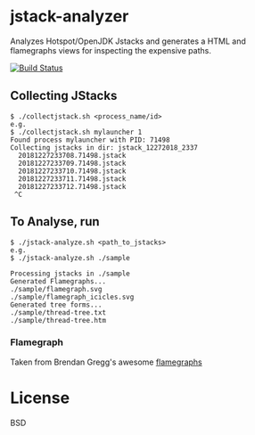 # jstack-analyzer
Analyzes Hotspot/OpenJDK Jstacks and generates a HTML and flamegraphs views for inspecting the expensive paths.

[![Build Status](https://travis-ci.org/rahulsh1/jstack-analyzer.svg?branch=master)](https://travis-ci.org/rahulsh1/jstack-analyzer)

## Collecting JStacks

    $ ./collectjstack.sh <process_name/id>
    e.g.
    $ ./collectjstack.sh mylauncher 1
    Found process mylauncher with PID: 71498
    Collecting jstacks in dir: jstack_12272018_2337
      20181227233708.71498.jstack
      20181227233709.71498.jstack
      20181227233710.71498.jstack
      20181227233711.71498.jstack
      20181227233712.71498.jstack
     ^C

## To Analyse, run

    $ ./jstack-analyze.sh <path_to_jstacks>
    e.g.
    $ ./jstack-analyze.sh ./sample

    Processing jstacks in ./sample
    Generated Flamegraphs...
    ./sample/flamegraph.svg
    ./sample/flamegraph_icicles.svg
    Generated tree forms...
    ./sample/thread-tree.txt
    ./sample/thread-tree.htm


### Flamegraph

Taken from Brendan Gregg's awesome [flamegraphs](https://github.com/brendangregg/FlameGraph)

# License
BSD